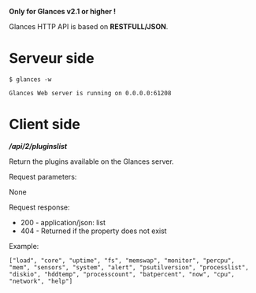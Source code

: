 **Only for Glances v2.1 or higher !**

Glances HTTP API is based on **RESTFULL/JSON**.

Serveur side
============

    $ glances -w

    Glances Web server is running on 0.0.0.0:61208

Client side
===========

_**/api/2/pluginslist**_

Return the plugins available on the Glances server.

Request parameters: 

None

Request response:

* 200 - application/json: list
* 404 - Returned if the property does not exist

Example:

```
["load", "core", "uptime", "fs", "memswap", "monitor", "percpu", "mem", "sensors", "system", "alert", "psutilversion", "processlist", "diskio", "hddtemp", "processcount", "batpercent", "now", "cpu", "network", "help"]
```




